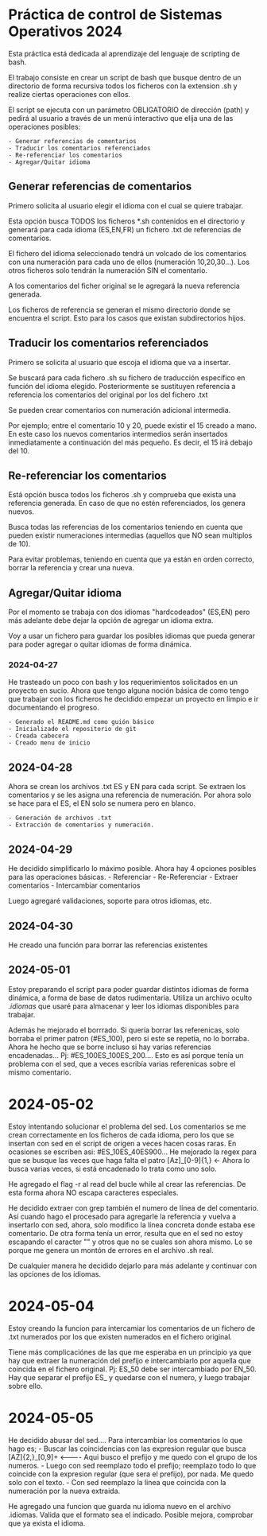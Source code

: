 # Práctica de control de Sistemas Operativos 2024
Esta práctica está dedicada al aprendizaje del lenguaje de scripting de bash.


El trabajo consiste en crear un script de bash que busque dentro de un directorio de forma recursiva todos los ficheros con la extension .sh y realize ciertas operaciones con ellos.

El script se ejecuta con un parámetro OBLIGATORIO de dirección (path) y pedirá al usuario a través de un menú interactivo que elija una de las operaciones posibles:

	- Generar referencias de comentarios
	- Traducir los comentarios referenciados
	- Re-referenciar los comentarios
	- Agregar/Quitar idioma


## Generar referencias de comentarios
Primero solicita al usuario elegir el idioma con el cual se quiere trabajar.

Esta opción busca TODOS los ficheros *.sh contenidos en el directorio y generará para cada idioma (ES,EN,FR) un fichero .txt de referencias de comentarios.

El fichero del idioma seleccionado tendrá un volcado de los comentarios con una numeración para cada uno de ellos (numeración 10,20,30...). Los otros ficheros solo tendrán la numeración SIN el comentario.

A los comentarios del ficher original se le agregará la nueva referencia generada.

Los ficheros de referencia se generan el mismo directorio donde se encuentra el script. Esto para los casos que existan subdirectorios hijos.

## Traducir los comentarios referenciados
Primero se solicita al usuario que escoja el idioma que va a insertar.

Se buscará para cada fichero .sh su fichero de traducción específico en función del idioma elegido. Posteriormente se sustituyen referencia a referencia los comentarios del original por los del fichero .txt

Se pueden crear comentarios con numeración adicional intermedia.

Por ejemplo; entre el comentario 10 y 20, puede existir el 15 creado a mano. En este caso los nuevos comentarios intermedios serán insertados inmediatamente a continuación del más pequeño. Es decir, el 15 irá debajo del 10.

## Re-referenciar los comentarios
Está opción busca todos los ficheros .sh y comprueba que exista una referencia generada. En caso de que no estén referenciados, los genera nuevos.

Busca todas las referencias de los comentarios teniendo en cuenta que pueden existir numeraciones intermedias (aquellos que NO sean multiplos de 10).

Para evitar problemas, teniendo en cuenta que ya están en orden correcto, borrar la referencia y crear una nueva.

## Agregar/Quitar idioma
Por el momento se trabaja con dos idiomas "hardcodeados" (ES,EN) pero más adelante debe dejar la opción de agregar un idioma extra.

Voy a usar un fichero para guardar los posibles idiomas que pueda generar para poder agregar o quitar idiomas de forma dinámica.


### 2024-04-27
He trasteado un poco con bash y los requerimientos solicitados en un proyecto en sucio. Ahora que tengo alguna noción básica de como tengo que trabajar con los ficheros he decidido empezar un proyecto en limpio e ir documentando el progreso.

	- Generado el README.md como guión básico
	- Inicializado el repositorio de git
	- Creada cabecera
	- Creado menu de inicio

## 2024-04-28
Ahora se crean los archivos .txt ES y EN para cada script. Se extraen los comentarios y se les asigna una referencia de numeración. Por ahora solo se hace para el ES, el EN solo se numera pero en blanco.
	
	- Generación de archivos .txt
	- Extracción de comentarios y numeración.

## 2024-04-29
He decidido simplificarlo lo máximo posible. Ahora hay 4 opciones posibles para las operaciones básicas.
	- Referenciar
	- Re-Referenciar
	- Extraer comentarios
	- Intercambiar comentarios

Luego agregaré validaciones, soporte para otros idiomas, etc.

## 2024-04-30
He creado una función para borrar las referencias existentes

## 2024-05-01
Estoy preparando el script para poder guardar distintos idiomas de forma dinámica, a forma de base de datos rudimentaria. Utiliza un archivo oculto *.idiomas* que usaré para almacenar y leer los idiomas disponibles para trabajar.

Además he mejorado el borrrado. Si quería borrar las referenicas, solo borraba el primer patron (#ES_100), pero si este se repetia, no lo borraba.
Ahora he hecho que se borre incluso si hay varias referencias encadenadas... Pj: #ES_100ES_100ES_200....
Esto es así porque tenía un problema con el sed, que a veces escribía varias referenicas sobre el mismo comentario.

# 2024-05-02
Estoy intentando solucionar el problema del sed. Los comentarios se me crean correctamente en los ficheros de cada idioma, pero los que se insertan con sed en el script de origen a veces hacen cosas raras. En ocasiones se escriben asi:   #ES_10ES_40ES900...
He mejorado la regex para que se busque las veces que haga falta el patro [Az]_[0-9]{1,}  <- Ahora lo busca varias veces, si está encadenado lo trata como uno solo.

He agregado el flag -r al read del bucle while al crear las referencias. De esta forma ahora NO escapa caracteres especiales.

He decidido extraer con grep también el numero de línea de del comentario. Así cuando hago el procesado para agregarle la referencia y vuelva a insertarlo con sed, ahora, solo modifico la línea concreta donde estaba ese comentario. De otra forma tenía un error, resulta que en el sed no estoy escapando el caracter "\" y otros que no se cuales son ahora mismo. Lo se porque me genera un montón de errores en el archivo .sh real.

De cualquier manera he decidido dejarlo para más adelante y continuar con las opciones de los idiomas.

# 2024-05-04
Estoy creando la funcion para intercamiar los comentarios de un fichero de .txt numerados por los que existen numerados en el fichero original.

Tiene más complicaciónes de las que me esperaba en un principio ya que hay que extraer la numeración del prefijo e intercambiarlo por aquella que coincida en el fichero original. Pj: ES_50 debe ser intercambiado por EN_50. Hay que separar el prefijo ES_ y quedarse con el numero, y luego trabajar sobre ello.

# 2024-05-05
He decidido abusar del sed.... Para intercambiar los comentarios lo que hago es;
	- Buscar las coincidencias con las expresion regular que busca [AZ]{2,}_[0,9]+  <---- Aqui busco el prefijo y me quedo con el grupo de los numeros.
	- Luego con sed reemplazo todo el prefijo; reemplazo todo lo que coincide con la expresion regular (que sera el prefijo), por nada. Me quedo solo con el texto.
	- Con sed reemplazo la linea que coincida con la numeración por la nueva extraida.

He agregado una funcion que guarda nu idioma nuevo en el archivo .idiomas. Valida que el formato sea el indicado. Posible mejora, comprobar que ya exista el idioma.

